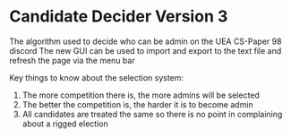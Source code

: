 # Candidate Decider Version 3
The algorithm used to decide who can be admin on the UEA CS-Paper 98 discord
The new GUI can be used to import and export to the text file and refresh the page via the menu bar

Key things to know about the selection system:
1. The more competition there is, the more admins will be selected
2. The better the competition is, the harder it is to become admin
3. All candidates are treated the same so there is no point in complaining about a rigged election

